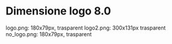 # Dimensione logo 8.0
logo.png:  180x79px, trasparent
logo2.png: 300x131px trasparent
no_logo.png: 180x79px, trasparent
